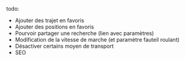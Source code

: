 todo:
- Ajouter des trajet en favoris
- Ajouter des positions en favoris
- Pourvoir partager une recherche (lien avec paramètres)
- Modification de la vitesse de marche (et paramètre fauteil roulant)
- Désactiver certains moyen de transport
- SEO